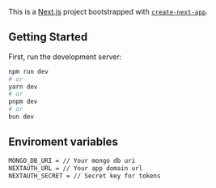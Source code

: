 This is a [Next.js](https://nextjs.org/) project bootstrapped with [`create-next-app`](https://github.com/vercel/next.js/tree/canary/packages/create-next-app).

## Getting Started

First, run the development server:

```bash
npm run dev
# or
yarn dev
# or
pnpm dev
# or
bun dev
```

## Enviroment variables 
```bash
MONGO_DB_URI = // Your mongo db uri
NEXTAUTH_URL = // Your app domain url
NEXTAUTH_SECRET = // Secret key for tokens
```